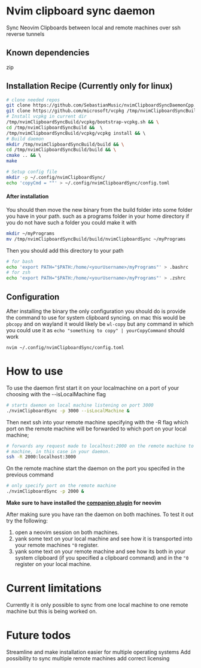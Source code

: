 # Nvim clipboard sync daemon
Sync Neovim Clipboards between local and remote machines over ssh reverse tunnels

## Known dependencies 
zip

## Installation Recipe (Currently only for linux)
```bash 
# clone needed repos
git clone https://github.com/SebastianMusic/nvimClipboardSyncDaemonCpp.git /tmp/nvimClipboardSyncBuild && \
git clone https://github.com/microsoft/vcpkg /tmp/nvimClipboardSyncBuild/vcpkg && \
# Install vcpkg in current dir
/tmp/nvimClipboardSyncBuild/vcpkg/bootstrap-vcpkg.sh && \
cd /tmp/nvimClipboardSyncBuild &&  \ 
/tmp/nvimClipboardSyncBuild/vcpkg/vcpkg install && \ 
# Build daemon
mkdir /tmp/nvimClipboardSyncBuild/build && \
cd /tmp/nvimClipboardSyncBuild/build && \
cmake .. && \ 
make 

# Setup config file
mkdir -p ~/.config/nvimClipboardSync/
echo 'copyCmd = ""' > ~/.config/nvimClipboardSync/config.toml
```

#### After installation
You should then move the new binary from the build folder into some folder you
have in your path. such as a programs folder in your home directory
if you do not have such a folder you could make it with
```bash
mkdir ~/myPrograms
mv /tmp/nvimClipboardSyncBuild/build/nvimClipboardSync ~/myPrograms
```
Then you should add this directory to your path
```bash
# for bash
echo 'export PATH="$PATH:/home/<yourUsername>/myPrograms"' > .bashrc
# for zsh
echo 'export PATH="$PATH:/home/<yourUsername>/myPrograms"' > .zshrc
```
## Configuration
After installing the binary the only configuration you should do is provide the
command to use for system clipboard syncing. on mac this would be `pbcopy` and
on wayland it would likely be `wl-copy` but any command in which you could use
it as  `echo "something to copy" | yourCopyCommand` should work
```
nvim ~/.config/nvimClipboardSync/config.toml
```

# How to use
To use the daemon first start it on your localmachine on a port of your choosing
with the --isLocalMachine flag
```bash
# starts daemon on local machine listening on port 3000
./nvimClipboardSync -p 3000 --isLocalMachine &
```

Then next ssh into your remote machine specifying with the -R flag which port on
the remote machine will be forwarded to which port on your local machine;
```bash
# forwards any request made to localhost:2000 on the remote machine to localhost:3000 on your local
# machine, in this case in your daemon.
ssh -R 2000:localhost:3000
```
On the remote machine start the daemon on the port you specifed in the previous
command
```bash
# only specify port on the remote machine
./nvimClipboardSync -p 2000 &
```

**Make sure to have installed the [companion plugin](https://github.com/SebastianMusic/nvimClipboardSyncPlugin) for neovim**

After making sure you have ran the daemon on both machines. To test it out try the following:
1. open a neovim session on both machines.
2. yank some text on your local machine and see how it is transported into your
   remote machines `"0` register.
3. yank some text on your remote machine and see how its both in your system
   clipboard (if you specified a clipboard command) and in the `"0` register on
   your local machine.

# Current limitations
Currently it is only possible to sync from one local machine to one remote
machine but this is being worked on.

# Future todos
Streamline and make installation easier for multiple operating systems
Add possibility to sync multiple remote machines
add correct licensing
